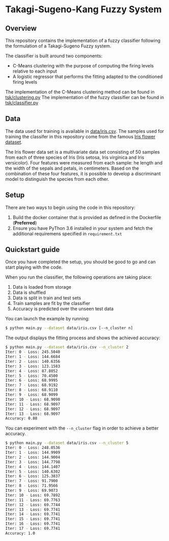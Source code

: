 # Takagi-Sugeno-Kang Fuzzy System

## Overview

This repository contains the implementation of a fuzzy classifier following the formulation of a Takagi-Sugeno Fuzzy system.

The classifier is built around two components:
* C-Means clustering with the purpose of computing the firing levels relative to each input
* A logistic regressor that performs the fitting adapted to the conditioned firing levels

The implementation of the C-Means clustering method can be found in [tsk/clustering.py](tsk/clustering.py)
The implementation of the fuzzy classifier can be found in [tsk/classifier.py](tsk/classifier.py)

## Data

The data used for training is available in [data/iris.csv](data/iris.csv). The samples used for training the classifer
in this repository come from the famous [Iris flower dataset](https://en.wikipedia.org/wiki/Iris_flower_data_set).

The Iris flower data set is a multivariate data set consisting of 50 samples from each of three species of Iris 
(Iris setosa, Iris virginica and Iris versicolor). Four features were measured from each sample: he length and the width
 of the sepals and petals, in centimeters. Based on the combination of these four features, it is possible to develop a 
 discriminant model to distinguish the species from each other.

## Setup

There are two ways to begin using the code in this repository:

1. Build the docker container that is provided as defined in the Dockerfile (**Preferred**)
2. Ensure you have PyThon 3.6 installed in your system and fetch the additional requiremens specified in ``requirement.txt``


## Quickstart guide 

Once you have completed the setup, you should be good to go and can start playing with the code.

When you run the classifier, the following operations are taking place:

1. Data is loaded from storage
2. Data is shuffled
3. Data is split in train and test sets
4. Train samples are fit by the classifier
5. Accuracy is predicted over the unseen test data

You can launch the example by running:

```bash
$ python main.py --dataset data/iris.csv [--n_cluster n] 
```

The output displays the fitting process and shows the achieved accuracy:

```bash
$ python main.py --dataset data/iris.csv --n_cluster 2
Iter: 0 - Loss: 245.5040
Iter: 1 - Loss: 144.6684
Iter: 2 - Loss: 140.6356
Iter: 3 - Loss: 123.1583
Iter: 4 - Loss: 87.8052
Iter: 5 - Loss: 70.4500
Iter: 6 - Loss: 68.9995
Iter: 7 - Loss: 68.9192
Iter: 8 - Loss: 68.9110
Iter: 9 - Loss: 68.9099
Iter: 10 - Loss: 68.9098
Iter: 11 - Loss: 68.9097
Iter: 12 - Loss: 68.9097
Iter: 13 - Loss: 68.9097
Accuracy: 0.88
```

You can experiment with the ``--n_cluster`` flag in order to achieve a better accuracy.

```bash
$ python main.py --dataset data/iris.csv --n_cluster 5
Iter: 0 - Loss: 248.0536
Iter: 1 - Loss: 144.9909
Iter: 2 - Loss: 144.9004
Iter: 3 - Loss: 144.7798
Iter: 4 - Loss: 144.1407
Iter: 5 - Loss: 140.6302
Iter: 6 - Loss: 125.3837
Iter: 7 - Loss: 91.7900
Iter: 8 - Loss: 71.9566
Iter: 9 - Loss: 69.9073
Iter: 10 - Loss: 69.7892
Iter: 11 - Loss: 69.7763
Iter: 12 - Loss: 69.7744
Iter: 13 - Loss: 69.7741
Iter: 14 - Loss: 69.7741
Iter: 15 - Loss: 69.7741
Iter: 16 - Loss: 69.7741
Iter: 17 - Loss: 69.7741
Accuracy: 1.0
```
